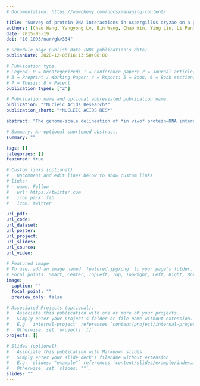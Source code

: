 ```yaml
---
# Documentation: https://wowchemy.com/docs/managing-content/

title: "Survey of protein-DNA interactions in Aspergillus oryzae on a genomic scale"
authors: [Chao Wang, Yangyong Lv, Bin Wang, Chao Yin, Ying Lin, Li Pan]
date: 2015-05-19
doi: "10.1093/nar/gkv334"

# Schedule page publish date (NOT publication's date).
publishDate: 2020-12-03T16:13:50+08:00

# Publication type.
# Legend: 0 = Uncategorized; 1 = Conference paper; 2 = Journal article;
# 3 = Preprint / Working Paper; 4 = Report; 5 = Book; 6 = Book section;
# 7 = Thesis; 8 = Patent
publication_types: ["2"]

# Publication name and optional abbreviated publication name.
publication: "*Nucleic Acids Research*"
publication_short: "*NUCLEIC ACIDS RES*"

abstract: "The genome-scale delineation of *in vivo* protein–DNA interactions is key to understanding genome function. Only ~5% of transcription factors (TFs) in the *Aspergillus* genus have been identified using traditional methods. Although the *Aspergillus oryzae* genome contains >600 TFs, knowledge of the *in vivo* genome-wide TF-binding sites (TFBSs) in *aspergilli* remains limited because of the lack of high-quality antibodies. We investigated the landscape of *in vivo* protein–DNA interactions across the *A. oryzae* genome through coupling the DNase I digestion of intact nuclei with massively parallel sequencing and the analysis of cleavage patterns in protein–DNA interactions at single-nucleotide resolution. The resulting map identified overrepresented *de novo* TF-binding motifs from genomic footprints, and provided the detailed chromatin remodeling patterns and the distribution of digital footprints near transcription start sites. The TFBSs of 19 known *Aspergillus* TFs were also identified based on DNase I digestion data surrounding potential binding sites in conjunction with TF binding specificity information. We observed that the cleavage patterns of TFBSs were dependent on the orientation of TF motifs and independent of strand orientation, consistent with the DNA shape features of binding motifs with flanking sequences."

# Summary. An optional shortened abstract.
summary: ""

tags: []
categories: []
featured: true

# Custom links (optional).
#   Uncomment and edit lines below to show custom links.
# links:
# - name: Follow
#   url: https://twitter.com
#   icon_pack: fab
#   icon: twitter

url_pdf:
url_code:
url_dataset:
url_poster:
url_project:
url_slides:
url_source:
url_video:

# Featured image
# To use, add an image named `featured.jpg/png` to your page's folder. 
# Focal points: Smart, Center, TopLeft, Top, TopRight, Left, Right, BottomLeft, Bottom, BottomRight.
image:
  caption: ""
  focal_point: ""
  preview_only: false

# Associated Projects (optional).
#   Associate this publication with one or more of your projects.
#   Simply enter your project's folder or file name without extension.
#   E.g. `internal-project` references `content/project/internal-project/index.md`.
#   Otherwise, set `projects: []`.
projects: []

# Slides (optional).
#   Associate this publication with Markdown slides.
#   Simply enter your slide deck's filename without extension.
#   E.g. `slides: "example"` references `content/slides/example/index.md`.
#   Otherwise, set `slides: ""`.
slides: ""
---
```

